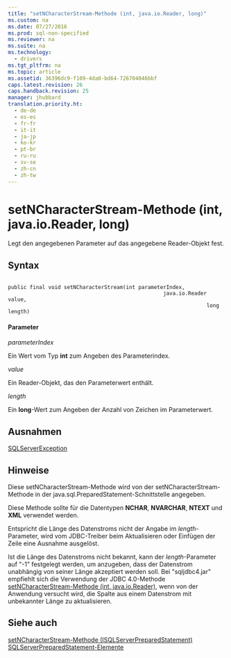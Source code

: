 ```yaml
---
title: "setNCharacterStream-Methode (int, java.io.Reader, long)"
ms.custom: na
ms.date: 07/27/2016
ms.prod: sql-non-specified
ms.reviewer: na
ms.suite: na
ms.technology: 
  - drivers
ms.tgt_pltfrm: na
ms.topic: article
ms.assetid: 36396dc9-f109-4da0-bd64-726704046bbf
caps.latest.revision: 26
caps.handback.revision: 25
manager: jhubbard
translation.priority.ht: 
  - de-de
  - es-es
  - fr-fr
  - it-it
  - ja-jp
  - ko-kr
  - pt-br
  - ru-ru
  - sv-se
  - zh-cn
  - zh-tw
---
```

# setNCharacterStream-Methode (int, java.io.Reader, long)
  Legt den angegebenen Parameter auf das angegebene Reader\-Objekt fest.  
  
## Syntax  
  
```  
  
public final void setNCharacterStream(int parameterIndex,  
                                                  java.io.Reader value,  
                                                                long length)  
```  
  
#### Parameter  
 *parameterIndex*  
  
 Ein Wert vom Typ **int** zum Angeben des Parameterindex.  
  
 *value*  
  
 Ein Reader\-Objekt, das den Parameterwert enthält.  
  
 *length*  
  
 Ein **long**\-Wert zum Angeben der Anzahl von Zeichen im Parameterwert.  
  
## Ausnahmen  
 [SQLServerException](../content/SQLServerException-Class.md)  
  
## Hinweise  
 Diese setNCharacterStream\-Methode wird von der setNCharacterStream\-Methode in der java.sql.PreparedStatement\-Schnittstelle angegeben.  
  
 Diese Methode sollte für die Datentypen **NCHAR**, **NVARCHAR**, **NTEXT** und **XML** verwendet werden.  
  
 Entspricht die Länge des Datenstroms nicht der Angabe im *length*\-Parameter, wird vom JDBC\-Treiber beim Aktualisieren oder Einfügen der Zeile eine Ausnahme ausgelöst.  
  
 Ist die Länge des Datenstroms nicht bekannt, kann der *length*\-Parameter auf "\-1" festgelegt werden, um anzugeben, dass der Datenstrom unabhängig von seiner Länge akzeptiert werden soll. Bei "sqljdbc4.jar" empfiehlt sich die Verwendung der JDBC 4.0\-Methode [setNCharacterStream-Methode &#40;int, java.io.Reader&#41;](../content/setNCharacterStream-Method--int--java.io.Reader-.md), wenn von der Anwendung versucht wird, die Spalte aus einem Datenstrom mit unbekannter Länge zu aktualisieren.  
  
## Siehe auch  
 [setNCharacterStream-Methode &#40;ISQLServerPreparedStatement&#41;](../content/setNCharacterStream-Method--SQLServerPreparedStatement-.md)   
 [SQLServerPreparedStatement-Elemente](../content/SQLServerPreparedStatement-Members.md)  
  
  